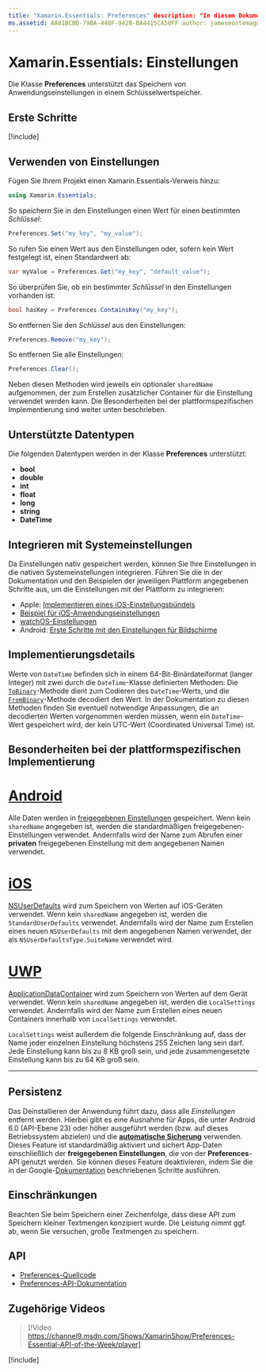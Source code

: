 ```yaml
---
title: "Xamarin.Essentials: Preferences" description: "In diesem Dokument wird die Preferences-Klasse in Xamarin.Essentials beschrieben, die Anwendungseinstellungen in einem Schlüsselwertspeicher speichert. Es werden die Verwendung der Klasse und die Datentypen erklärt, die gespeichert werden können."
ms.assetid: AA81BCBD-79BA-448F-942B-BA4415CA50FF author: jamesmontemagno ms.author: jamont ms.date: 01/15/2019 ms.custom: video no-loc: [Xamarin.Forms, Xamarin.Essentials]
---
```


# <a name="xamarinessentials-preferences"></a>Xamarin.Essentials: Einstellungen

Die Klasse **Preferences** unterstützt das Speichern von Anwendungseinstellungen in einem Schlüsselwertspeicher.

## <a name="get-started"></a>Erste Schritte

[!include[](~/essentials/includes/get-started.md)]

## <a name="using-preferences"></a>Verwenden von Einstellungen

Fügen Sie Ihrem Projekt einen Xamarin.Essentials-Verweis hinzu:

```csharp
using Xamarin.Essentials;
```

So speichern Sie in den Einstellungen einen Wert für einen bestimmten _Schlüssel_:

```csharp
Preferences.Set("my_key", "my_value");
```

So rufen Sie einen Wert aus den Einstellungen oder, sofern kein Wert festgelegt ist, einen Standardwert ab:

```csharp
var myValue = Preferences.Get("my_key", "default_value");
```

So überprüfen Sie, ob ein bestimmter _Schlüssel_ in den Einstellungen vorhanden ist:

```csharp
bool hasKey = Preferences.ContainsKey("my_key");
```

So entfernen Sie den _Schlüssel_ aus den Einstellungen:

```csharp
Preferences.Remove("my_key");
```

So entfernen Sie alle Einstellungen:

```csharp
Preferences.Clear();
```

Neben diesen Methoden wird jeweils ein optionaler `sharedName` aufgenommen, der zum Erstellen zusätzlicher Container für die Einstellung verwendet werden kann. Die Besonderheiten bei der plattformspezifischen Implementierung sind weiter unten beschrieben.

## <a name="supported-data-types"></a>Unterstützte Datentypen

Die folgenden Datentypen werden in der Klasse **Preferences** unterstützt:

- **bool**
- **double**
- **int**
- **float**
- **long**
- **string**
- **DateTime**

## <a name="integrate-with-system-settings"></a>Integrieren mit Systemeinstellungen

Da Einstellungen nativ gespeichert werden, können Sie Ihre Einstellungen in die nativen Systemeinstellungen integrieren. Führen Sie die in der Dokumentation und den Beispielen der jeweiligen Plattform angegebenen Schritte aus, um die Einstellungen mit der Plattform zu integrieren:

* Apple: [Implementieren eines iOS-Einstellungsbündels](https://developer.apple.com/library/content/documentation/Cocoa/Conceptual/UserDefaults/Preferences/Preferences.html)
* [Beispiel für iOS-Anwendungseinstellungen](https://docs.microsoft.com/samples/xamarin/ios-samples/appprefs/)
* [watchOS-Einstellungen](https://developer.xamarin.com/guides/ios/watch/working-with/settings/)
* Android: [Erste Schritte mit den Einstellungen für Bildschirme](https://developer.android.com/guide/topics/ui/settings.html)

## <a name="implementation-details"></a>Implementierungsdetails

Werte von `DateTime` befinden sich in einem 64-Bit-Binärdateiformat (langer Integer) mit zwei durch die `DateTime`-Klasse definierten Methoden: Die [`ToBinary`](xref:System.DateTime.ToBinary)-Methode dient zum Codieren des `DateTime`-Werts, und die [`FromBinary`](xref:System.DateTime.FromBinary(System.Int64))-Methode decodiert den Wert. In der Dokumentation zu diesen Methoden finden Sie eventuell notwendige Anpassungen, die an decodierten Werten vorgenommen werden müssen, wenn ein `DateTime`-Wert gespeichert wird, der kein UTC-Wert (Coordinated Universal Time) ist.

## <a name="platform-implementation-specifics"></a>Besonderheiten bei der plattformspezifischen Implementierung

# <a name="android"></a>[Android](#tab/android)

Alle Daten werden in [freigegebenen Einstellungen](https://developer.android.com/training/data-storage/shared-preferences.html) gespeichert. Wenn kein `sharedName` angegeben ist, werden die standardmäßigen freigegebenen-Einstellungen verwendet. Andernfalls wird der Name zum Abrufen einer **privaten** freigegebenen Einstellung mit dem angegebenen Namen verwendet.

# <a name="ios"></a>[iOS](#tab/ios)

[NSUserDefaults](https://docs.microsoft.com/xamarin/ios/app-fundamentals/user-defaults) wird zum Speichern von Werten auf iOS-Geräten verwendet. Wenn kein `sharedName` angegeben ist, werden die `StandardUserDefaults` verwendet. Andernfalls wird der Name zum Erstellen eines neuen `NSUserDefaults` mit dem angegebenen Namen verwendet, der als `NSUserDefaultsType.SuiteName` verwendet wird.

# <a name="uwp"></a>[UWP](#tab/uwp)

[ApplicationDataContainer](https://docs.microsoft.com/uwp/api/windows.storage.applicationdatacontainer) wird zum Speichern von Werten auf dem Gerät verwendet. Wenn kein `sharedName` angegeben ist, werden die `LocalSettings` verwendet. Andernfalls wird der Name zum Erstellen eines neuen Containers innerhalb von `LocalSettings` verwendet.

`LocalSettings` weist außerdem die folgende Einschränkung auf, dass der Name jeder einzelnen Einstellung höchstens 255 Zeichen lang sein darf. Jede Einstellung kann bis zu 8 KB groß sein, und jede zusammengesetzte Einstellung kann bis zu 64 KB groß sein.

--------------

## <a name="persistence"></a>Persistenz

Das Deinstallieren der Anwendung führt dazu, dass alle _Einstellungen_ entfernt werden. Hierbei gibt es eine Ausnahme für Apps, die unter Android 6.0 (API-Ebene 23) oder höher ausgeführt werden (bzw. auf dieses Betriebssystem abzielen) und die [__automatische Sicherung__](https://developer.android.com/guide/topics/data/autobackup) verwenden. Dieses Feature ist standardmäßig aktiviert und sichert App-Daten einschließlich der __freigegebenen Einstellungen__, die von der **Preferences**-API genutzt werden. Sie können dieses Feature deaktivieren, indem Sie die in der Google-[Dokumentation](https://developer.android.com/guide/topics/data/autobackup) beschriebenen Schritte ausführen.

## <a name="limitations"></a>Einschränkungen

Beachten Sie beim Speichern einer Zeichenfolge, dass diese API zum Speichern kleiner Textmengen konzipiert wurde.  Die Leistung nimmt ggf. ab, wenn Sie versuchen, große Textmengen zu speichern.

## <a name="api"></a>API

- [Preferences-Quellcode](https://github.com/xamarin/Essentials/tree/master/Xamarin.Essentials/Preferences)
- [Preferences-API-Dokumentation](xref:Xamarin.Essentials.Preferences)

## <a name="related-video"></a>Zugehörige Videos

> [!Video https://channel9.msdn.com/Shows/XamarinShow/Preferences-Essential-API-of-the-Week/player]

[!include[](~/essentials/includes/xamarin-show-essentials.md)]
